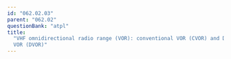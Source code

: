 ```yaml
---
id: "062.02.03"
parent: "062.02"
questionBank: "atpl"
title:
  "VHF omnidirectional radio range (VOR): conventional VOR (CVOR) and Doppler
  VOR (DVOR)"
---
```

